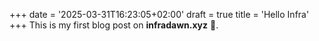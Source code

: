 +++
date = '2025-03-31T16:23:05+02:00'
draft = true
title = 'Hello Infra'
+++
This is my first blog post on **infradawn.xyz** 🚀.